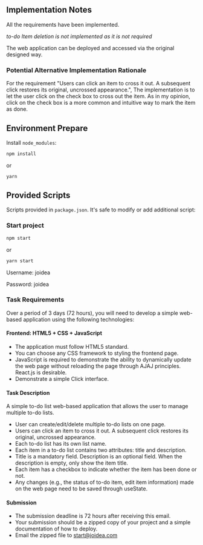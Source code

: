 ## Implementation Notes
All the requirements have been implemented.

*to-do Item deletion is not implemented as it is not required*

The web application can be deployed and accessed via the original designed way.

### Potential Alternative Implementation Rationale
For the requirement "Users can click an item to cross it out. A subsequent click restores its original, uncrossed appearance.",
The implementation is to let the user click on the check box to cross out the item.
As in my opinion, click on the check box is a more common and intuitive way to mark the item as done.

## Environment Prepare

Install `node_modules`:

```bash
npm install
```

or

```bash
yarn
```

## Provided Scripts

Scripts provided in `package.json`. It's safe to modify or add additional script:

### Start project

```bash
npm start
```

or

```bash
yarn start
```

Username: joidea

Password: joidea

### Task Requirements

Over a period of 3 days (72 hours), you will need to develop a simple web-based application using the following technologies:

#### Frontend: HTML5 + CSS + JavaScript
- The application must follow HTML5 standard.
- You can choose any CSS framework to styling the frontend page.
- JavaScript is required to demonstrate the ability to dynamically update the web page without reloading the page through AJAJ principles. React.js is desirable.
- Demonstrate a simple Click interface.


#### Task Description
A simple to-do list web-based application that allows the user to manage multiple to-do lists.
- User can create/edit/delete multiple to-do lists on one page.
- Users can click an item to cross it out. A subsequent click restores its original, uncrossed appearance.
- Each to-do list has its own list name.
- Each item in a to-do list contains two attributes: title and description.
- Title is a mandatory field. Description is an optional field. When the description is empty, only show the item title.
- Each item has a checkbox to indicate whether the item has been done or not.
- Any changes (e.g., the status of to-do item, edit item information) made on the web page need to be saved through useState.

#### Submission
- The submission deadline is 72 hours after receiving this email.
- Your submission should be a zipped copy of your project and a simple documentation of how to deploy.
- Email the zipped file to start@joidea.com